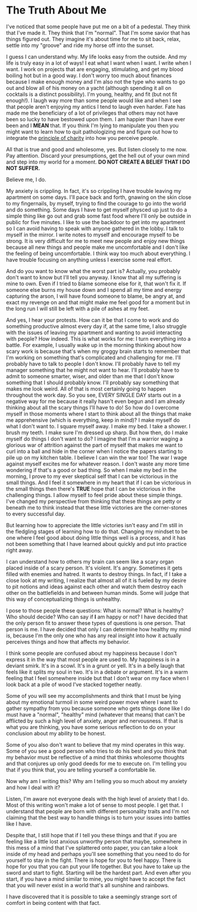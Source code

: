 # The Truth About Me
I've noticed that some people have put me on a bit of a pedestal. They think that I've made it. They think that I'm "normal". That I'm some savior that has things figured out. They imagine it's about time for me to sit back, relax, settle into my "groove" and ride my horse off into the sunset.

I guess I can understand why. My life looks easy from the outside. And my life is truly easy in a lot of ways! I eat what I want when I want. I write when I want. I work on projects that are engaging, stimulating, and get my blood boiling hot but in a good way. I don't worry too much about finances because I make enough money and I'm also not the type who wants to go out and blow all of his money on a yacht (although spending it all on cocktails is a distinct possibility). I'm young, healthy, and fit (but not fit enough!). I laugh way more than some people would like and when I see that people aren't enjoying my antics I tend to laugh even harder. Fate has made me the beneficiary of a lot of privileges that others may not have been so lucky to have bestowed upon them. I am happier than I have ever been and I **MEAN** that. If you think I'm lying to manipulate you then you might want to learn how to quit pathologizing me and figure out how to integrate the [principle of charity](https://en.wikipedia.org/wiki/Principle_of_charity) into how you perceive people.

All that is true and good and wholesome, yes. But listen closely to me now. Pay attention. Discard your presumptions, get the hell out of your own mind and step into my world for a moment. **DO NOT CREATE A BELIEF THAT I DO NOT SUFFER.**

Believe me, I do.

My anxiety is crippling. In fact, it's so crippling I have trouble leaving my apartment on some days. I'll pace back and forth, gnawing on the skin close to my fingernails, by myself, trying to find the courage to go into the world and do something. Some days I have to get myself physced up just to do a simple thing like go out and grab some fast food where I'll only be outside in public for five minutes. I like to use the backdoor to get into my apartment so I can avoid having to speak with anyone gathered in the lobby. I talk to myself in the mirror. I write notes to myself and encourage myself to be strong. It is very difficult for me to meet new people and enjoy new things because all new things and people make me uncomfortable and I don't like the feeling of being uncomfortable. I think way too much about everything. I have trouble focusing on anything unless I exercise some real effort.

And do you want to know what the worst part is? Actually, you probably don't want to know but I'll tell you anyway. I know that all my suffering is mine to own. Even if I tried to blame someone else for it, that won't fix it. If someone else burns my house down and I spend all my time and energy capturing the arson, I will have found someone to blame, be angry at, and exact my revenge on and that might make me feel good for a moment but in the long run I will still be left with a pile of ashes at my feet.

And yes, I hear your protests. How can it be that I come to work and do something productive almost every day if, at the same time, I also struggle with the issues of leaving my apartment and wanting to avoid interacting with people? How indeed. This is what works for me: I turn everything into a battle. For example, I usually wake up in the morning thinking about how scary work is because that's when my groggy brain starts to remember that I'm working on something that's complicated and challenging for me. I'll probably have to talk to people I don't know. I'll probably have to tell my manager something that he might not want to hear. I'll probably have to admit to someone smarter, wiser, and older than me that I don't know something that I should probably know. I'll probably say something that makes me look weird. All of that is most certainly going to happen throughout the work day. So you see, EVERY SINGLE DAY starts out in a negative way for me because it really hasn't even begun and I am already thinking about all the scary things I'll have to do! So how do I overcome myself in those moments where I start to think about all the things that make me apprehensive (which is everything, keep in mind)? I make myself do what I don't want to. I square myself away. I make my bed. I take a shower. I brush my teeth. I make sure I'm dressed up sharp. But how then, do I make myself do things I don't want to do? I imagine that I'm a warrior waging a glorious war of attrition against the part of myself that makes me want to curl into a ball and hide in the corner when I notice the papers starting to pile up on my kitchen table. I believe I can win the war too! The war I wage against myself excites me for whatever reason. I don't waste any more time wondering if that's a good or bad thing. So when I make my bed in the morning, I prove to my ever skeptical self that I can be victorious in the small things. And I feel it somewhere in my heart that if I can be victorious in the small things then there's **TRUE** hope that I can be victorious in the challenging things. I allow myself to feel pride about these simple things. I've changed my perspective from thinking that these things are petty or beneath me to think instead that these little victories are the corner-stones to every successful day.

But learning how to appreciate the little victories isn't easy and I'm still in the fledgling stages of learning how to do that. Changing my mindset to be one where I feel good about doing little things well is a process, and it has not been something that I have learned about quickly and put into practice right away.

I can understand how to others my brain can seem like a scary organ placed inside of a scary person. It's violent. It's angry. Sometimes it gets filled with enemies and hatred. It wants to destroy things. In fact, if I take a close look at my writing, I realize that almost all of it is fueled by my desire to pit notions and ideas against each other and watch them destroy each other on the battlefields in and between human minds. Some will judge that this way of conceptualizing things is unhealthy.

I pose to those people these questions: What is normal? What is healthy? Who should decide? Who can say if **I** am happy or not? I have decided that the only person fit to answer these types of questions is one person. That person is me. I have decided that only I can determine how healthy my mind is, because I'm the only one who has any real insight into how it actually perceives things and how that affects my behavior.

I think some people are confused about my happiness because I don't express it in the way that most people are used to. My happiness is in a deviant smirk. It's in a scowl. It's in a grunt or yell. It's in a belly laugh that feels like it splits my soul in two. It's in a debate or argument. It's in a warm feeling that I feel somewhere inside but that I don't wear on my face when I look back at a pile of wood I've stacked together neatly.

Some of you will see my accomplishments and think that I must be lying about my emotional turmoil in some weird power move where I want to gather sympathy from you because someone who gets things done like I do must have a "normal", "healthy" mind (whatever that means) that can't be afflicted by such a high level of anxiety, anger and nervousness. If that is what you are thinking, you have some serious reflection to do on your conclusion about my ability to be honest.

Some of you also don't want to believe that my mind operates in this way. Some of you see a good person who tries to do his best and you think that my behavior must be reflective of a mind that thinks wholesome thoughts and that conjures up only good deeds for me to execute on. I'm telling you that if you think that, you are telling yourself a comfortable lie.

Now why am I writing this? Why am I telling you so much about my anxiety and how I deal with it?

Listen, I'm aware not everyone deals with the high level of anxiety that I do. Most of this writing won't make a lot of sense to most people. I get that. I understand that people are born with different personality traits and I'm not claiming that the best way to handle things is to turn your issues into battles like I have.

Despite that, I still hope that if I tell you these things and that if you are feeling like a little lost anxious unworthy person that maybe, somewhere in this mess of a mind that I've splattered onto paper, you can take a look inside of my head and perhaps you'll see something that you need to do for yourself to stay in the fight. There is hope for you to feel happy. There is hope for you that you can put your life together. But you have to take up the sword and start to fight. Starting will be the hardest part. And even after you start, if you have a mind similar to mine, you might have to accept the fact that you will never exist in a world that's all sunshine and rainbows.

I have discovered that it is possible to take a seemingly strange sort of comfort in being content with that fact.
